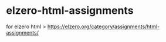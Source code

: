 # elzero-html-assignments
for elzero html > https://elzero.org/category/assignments/html-assignments/ 
